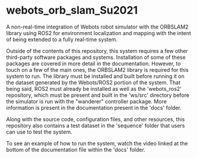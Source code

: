 # webots_orb_slam_Su2021
A non-real-time integration of Webots robot simulator with the ORBSLAM2 library using ROS2 for environment localization and mapping with the intent of being extended to a fully real-time system.

Outside of the contents of this repository, this system requires a few other third-party software packages and systems. Installation of some of these packages are covered in more detail in the documentation. However, to touch on a few of the main ones, the ORBSLAM2 library is required for this system to run. The library must be installed and built before running it on the dataset generated by the Webots/ROS2 portion of the system. That being said, ROS2 must already be installed as well as the 'webots_ros2' repository, which must be present and built in the 'ws/src' directory before the simulator is run with the "wanderer" controller package. More information is present in the documentation present in the 'docs' folder. 

Along with the source code, configuration files, and other resources, this repository also contains a test dataset in the 'sequence' folder that users can use to test the system.

To see an example of how to run the system, watch the video linked at the bottom of the documentation file within the 'docs' folder.
